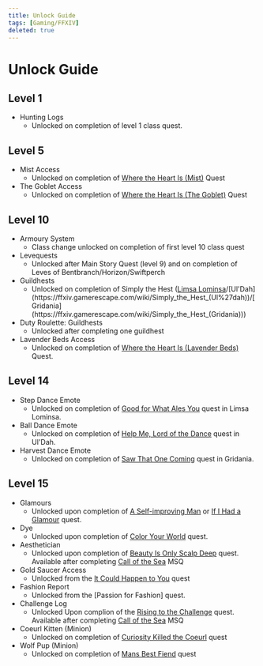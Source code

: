 ```yaml
---
title: Unlock Guide
tags: [Gaming/FFXIV]
deleted: true
---
```


# Unlock Guide

## Level 1
* Hunting Logs
  * Unlocked on completion of level 1 class quest.

## Level 5
* Mist Access
  * Unlocked on completion of [Where the Heart Is (Mist)](https://ffxiv.gamerescape.com/wiki/Where_the_Heart_Is_(Mist)) Quest
* The Goblet Access
  * Unlocked on completion of [Where the Heart Is (The Goblet)](https://ffxiv.gamerescape.com/wiki/Where_the_Heart_Is_(The_Goblet)) Quest
  
## Level 10
* Armoury System
  * Class change unlocked on completion of first level 10 class quest
* Levequests
  * Unlocked after Main Story Quest (level 9) and on completion of Leves of Bentbranch/Horizon/Swiftperch
* Guildhests
  * Unlocked on completion of Simply the Hest ([Limsa Lominsa](https://ffxiv.gamerescape.com/wiki/Simply_the_Hest_(Limsa_Lominsa))/[Ul'Dah](https://ffxiv.gamerescape.com/wiki/Simply_the_Hest_(Ul%27dah))/[Gridania](https://ffxiv.gamerescape.com/wiki/Simply_the_Hest_(Gridania)))
* Duty Roulette: Guildhests
  * Unlocked after completing one guildhest
* Lavender Beds Access
  * Unlocked on completion of [Where the Heart Is (Lavender Beds)](https://ffxiv.gamerescape.com/wiki/Where_the_Heart_Is_(Lavender_Beds)) Quest.
  
## Level 14
* Step Dance Emote
  * Unlocked on completion of [Good for What Ales You]() quest in Limsa Lominsa.
* Ball Dance Emote
  * Unlocked on completion of [Help Me, Lord of the Dance]() quest in Ul'Dah.
* Harvest Dance Emote
  * Unlocked on completion of [Saw That One Coming]() quest in Gridania.

## Level 15
* Glamours
  * Unlocked upon completion of [A Self-improving Man]() or [If I Had a Glamour]() quest.
* Dye
  * Unlocked upon completion of [Color Your World]() quest.
* Aesthetician
  * Unlocked upon completion of [Beauty Is Only Scalp Deep]() quest. Available after completing [Call of the Sea]() MSQ
* Gold Saucer Access
  * Unlocked from the [It Could Happen to You]() quest
* Fashion Report
  * Unlocked from the [Passion for Fashion] quest.
* Challenge Log
  * Unlocked Upon complion of the [Rising to the Challenge]() quest. Available after completing [Call of the Sea]() MSQ
* Coeurl Kitten (Minion)
  * Unlocked on completion of [Curiosity Killed the Coeurl]() quest
* Wolf Pup (Minion)
  * Unlocked on completion of [Mans Best Fiend]() quest
